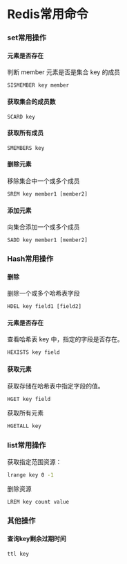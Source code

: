 # Redis常用命令

### set常用操作

#### 元素是否存在

判断 member 元素是否是集合 key 的成员

```
SISMEMBER key member
```

#### 获取集合的成员数

```
SCARD key
```

#### 获取所有成员

```
SMEMBERS key
```

#### 删除元素

移除集合中一个或多个成员

```
SREM key member1 [member2]
```

#### 添加元素

向集合添加一个或多个成员

```
SADD key member1 [member2]
```

### Hash常用操作

#### 删除

删除一个或多个哈希表字段

```
HDEL key field1 [field2]
```

#### 元素是否存在

查看哈希表 key 中，指定的字段是否存在。

```sh
HEXISTS key field
```

#### 获取元素

获取存储在哈希表中指定字段的值。

```sh
HGET key field
```

获取所有元素

```sh
HGETALL key
```

### list常用操作

获取指定范围资源：

```sh
lrange key 0 -1
```

删除资源

```
LREM key count value
```

### 其他操作

#### 查询key剩余过期时间

```sh
ttl key
```